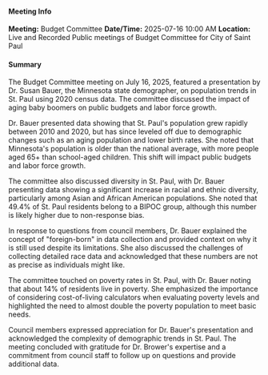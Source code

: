 #### Meeting Info
**Meeting:** Budget Committee
**Date/Time:** 2025-07-16 10:00 AM
**Location:** Live and Recorded Public meetings of Budget Committee for City of Saint Paul

#### Summary
The Budget Committee meeting on July 16, 2025, featured a presentation by Dr. Susan Bauer, the Minnesota state demographer, on population trends in St. Paul using 2020 census data. The committee discussed the impact of aging baby boomers on public budgets and labor force growth.

Dr. Bauer presented data showing that St. Paul's population grew rapidly between 2010 and 2020, but has since leveled off due to demographic changes such as an aging population and lower birth rates. She noted that Minnesota's population is older than the national average, with more people aged 65+ than school-aged children. This shift will impact public budgets and labor force growth.

The committee also discussed diversity in St. Paul, with Dr. Bauer presenting data showing a significant increase in racial and ethnic diversity, particularly among Asian and African American populations. She noted that 49.4% of St. Paul residents belong to a BIPOC group, although this number is likely higher due to non-response bias.

In response to questions from council members, Dr. Bauer explained the concept of "foreign-born" in data collection and provided context on why it is still used despite its limitations. She also discussed the challenges of collecting detailed race data and acknowledged that these numbers are not as precise as individuals might like.

The committee touched on poverty rates in St. Paul, with Dr. Bauer noting that about 14% of residents live in poverty. She emphasized the importance of considering cost-of-living calculators when evaluating poverty levels and highlighted the need to almost double the poverty population to meet basic needs.

Council members expressed appreciation for Dr. Bauer's presentation and acknowledged the complexity of demographic trends in St. Paul. The meeting concluded with gratitude for Dr. Brower's expertise and a commitment from council staff to follow up on questions and provide additional data.

